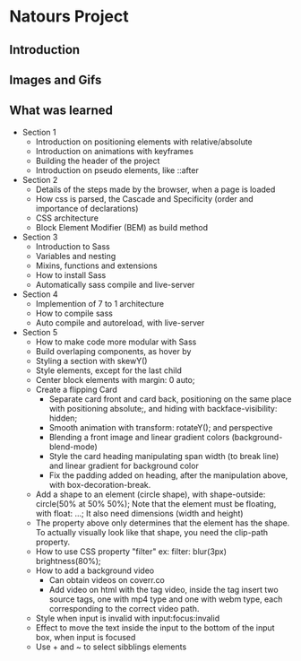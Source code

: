 # Natours Project

## Introduction
<p></p>

## Images and Gifs

## What was learned
<ul>
    <li>Section 1
        <ul>
            <li>Introduction on positioning elements with relative/absolute</li>
            <li>Introduction on animations with keyframes</li>
            <li>Building the header of the project</li>
            <li>Introduction on pseudo elements, like ::after</li>
        </ul>
    </li>
    <li>Section 2
        <ul>
            <li>Details of the steps made by the browser, when a page is loaded</li>
            <li>How css is parsed, the Cascade and Specificity (order and importance of declarations)</li>
            <li>CSS architecture</li>
            <li>Block Element Modifier (BEM) as build method</li>
        </ul>
    </li>
        <li>Section 3
        <ul>
            <li>Introduction to Sass</li>
            <li>Variables and nesting</li>
            <li>Mixins, functions and extensions</li>
            <li>How to install Sass</li>
            <li>Automatically sass compile and live-server</li>
        </ul>
    </li>
        <li>Section 4
        <ul>
            <li>Implemention of 7 to 1 architecture</li>
            <li>How to compile sass</li>
            <li>Auto compile and autoreload, with live-server</li>
        </ul>
    </li>
        </li>
        <li>Section 5
        <ul>
            <li>How to make code more modular with Sass</li>
            <li>Build overlaping components, as hover by</li>
            <li>Styling a section with skewY()</li>
            <li>Style elements, except for the last child</li>
            <li>Center block elements with margin: 0 auto;</li>
            <li>Create a flipping Card
                <ul>
                    <li>Separate card front and card back, positioning on the same place with positioning absolute;, and hiding with backface-visibility: hidden;</li>
                    <li>Smooth animation with transform: rotateY(); and perspective</li>
                    <li>Blending a front image and linear gradient colors (background-blend-mode)</li>
                    <li>Style the card heading manipulating span width (to break line) and linear gradient for background color</li>
                    <li>Fix the padding added on heading, after the manipulation above, with box-decoration-break.</li>
                </ul>
            </li>
            <li>Add a shape to an element (circle shape), with shape-outside: circle(50% at 50% 50%); Note that the element must be floating, with float: ...; It also need dimensions (width and height)</li>
            <li>The property above only determines that the element has the shape. To actually visually look like that shape, you need the clip-path property.</li>
            <li>How to use CSS property "filter" ex: filter: blur(3px) brightness(80%);</li>
            <li>How to add a background video
                <ul>
                    <li>Can obtain videos on coverr.co</li>
                    <li>Add video on html with the tag video, inside the tag insert two source tags, one with mp4 type and one with webm type, each corresponding to the correct video path.</li>
                </ul>
            </li>
            <li>Style when input is invalid with input:focus:invalid</li>
            <li>Effect to move the text inside the input to the bottom of the input box, when input is focused</li>
            <li>Use + and ~ to select sibblings elements</li>
        </ul>
    </li>
</ul>
